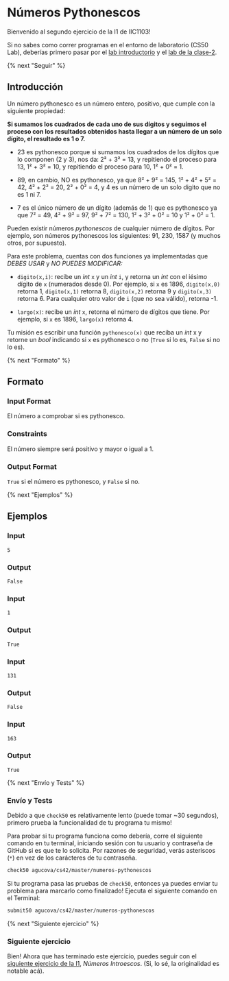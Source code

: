 # Números Pythonescos

Bienvenido al segundo ejercicio de la I1 de IIC1103!

Si no sabes como correr programas en el entorno de laboratorio (CS50 Lab), deberías primero pasar por el [lab introductorio](https://lab.cs50.io/agucova/labs-cs42/master/hola/) y el [lab de la clase-2]((https://lab.cs50.io/agucova/labs-cs42/master/clase-2/)).

{% next "Seguir" %}

## Introducción

Un número pythonesco es un número entero, positivo, que cumple con la siguiente propiedad:

**Si sumamos los cuadrados de cada uno de sus dígitos y seguimos el proceso con los resultados obtenidos hasta llegar a un número de un solo dígito, el resultado es 1 o 7.**

- 23 es pythonesco porque si sumamos los cuadrados de los dígitos que lo componen (2 y 3), nos da: 2² + 3² = 13, y repitiendo el proceso para 13, 1² + 3² = 10, y repitiendo el proceso para 10, 1² + 0² = 1.

- 89, en cambio, NO es pythonesco, ya que 8² + 9² = 145, 1² + 4² + 5² = 42, 4² + 2² = 20, 2² + 0² = 4, y 4 es un número de un solo digito que no es 1 ni 7.

- 7 es el único número de un dígito (además de 1) que es pythonesco ya que 7² = 49, 4² + 9² = 97, 9² + 7² = 130, 1² + 3² + 0² = 10 y 1² + 0² = 1.

Pueden existir números *pythonescos* de cualquier número de dígitos. Por ejemplo, son números pythonescos los siguientes: 91, 230, 1587 (y muchos otros, por supuesto).

Para este problema, cuentas con dos funciones ya implementadas que *DEBES USAR* y *NO PUEDES MODIFICAR:*

- `digito(x,i)`: recibe un *int* `x` y un *int* `i`, y retorna un *int* con el iésimo dígito de `x` (numerados desde 0). Por ejemplo, si `x` es 1896, `digito(x,0)` retorna 1, `digito(x,1)` retorna 8, `digito(x,2)` retorna 9 y `digito(x,3)` retorna 6. Para cualquier otro valor de `i` (que no sea válido), retorna -1.

- `largo(x)`: recibe un *int* `x`, retorna el número de dígitos que tiene. Por ejemplo, si `x` es 1896, `largo(x)` retorna 4.

Tu misión es escribir una función `pythonesco(x)` que reciba un *int* x y retorne un *bool* indicando si `x` es pythonesco o no (`True` si lo es, `False` si no lo es).

{% next "Formato" %}

## Formato

### Input Format

El número a comprobar si es pythonesco.

### Constraints

El número siempre será positivo y mayor o igual a 1.

### Output Format

`True` si el número es pythonesco, y `False` si no.

{% next "Ejemplos" %}

## Ejemplos

### Input

```
5
```
### Output

```
False
```

### Input

```
1
```
### Output

```
True
```

### Input

```
131
```
### Output

```
False
```

### Input

```
163
```
### Output

```
True
```

{% next "Envío y Tests" %}

### Envío y Tests

Debido a que `check50` es relativamente lento (puede tomar ~30 segundos), primero prueba la funcionalidad de tu programa tu mismo!

Para probar si tu programa funciona como debería, corre el siguiente comando en tu terminal, iniciando sesión con tu usuario y contraseña de GitHub si es que te lo solicita. Por razones de seguridad, verás asteriscos (`*`) en vez de los carácteres de tu contraseña.

```bash
check50 agucova/cs42/master/numeros-pythonescos
```

Si tu programa pasa las pruebas de `check50`, entonces ya puedes enviar tu problema para marcarlo como finalizado! Ejecuta el siguiente comando en el Terminal:

```bash
submit50 agucova/cs42/master/numeros-pythonescos
```

{% next "Siguiente ejercicio" %}

### Siguiente ejercicio

Bien! Ahora que has terminado este ejercicio, puedes seguir con el [siguiente ejercicio de la I1](https://lab.cs50.io/agucova/labs-cs42/master/numeros-introescos/), *Números Introescos*. (Si, lo sé, la originalidad es notable acá).